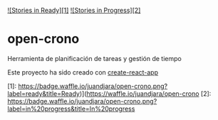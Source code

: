 [![Stories in Ready][1]](https://waffle.io/juandjara/open-crono)
[![Stories in Progress][2]](https://waffle.io/juandjara/open-crono)
# open-crono
Herramienta de planificación de tareas y gestión de tiempo

Este proyecto ha sido creado con [create-react-app](https://github.com/facebookincubator/create-react-app)

[1]: https://badge.waffle.io/juandjara/open-crono.png?label=ready&title=Ready)](https://waffle.io/juandjara/open-crono
[2]: https://badge.waffle.io/juandjara/open-crono.png?label=in%20progress&title=In%20progress

